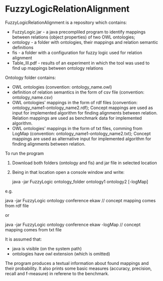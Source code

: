 # FuzzyLogicRelationAlignment
FuzzyLogicRelationAlignment is a repository which contains:
- FuzzyLogic.jar - a java precompliled program to identify mappings between relations (object properties) of two OWL ontologies;
- ontology - a folder with ontologies, their mappings and relation semantic definitions
- fis - a folder with a configuration for fuzzy logic used for relation alignment 
- Table_III.pdf - results of an experiment in which the tool was used to find up mappings between ontology relations

Ontology folder contains:
- OWL ontologies (convention: ontology_name.owl)
- definition of relation semantics in the form of csv file (convention: ontology_name.csv)
- OWL ontologies' mappings in the form of rdf files (convention: ontology_name1-ontology_name2.rdf); 
Concept mappings are used as input for implemented algorithm for finding alignments between relation.
Relation mappings are used as benchmark data for implemented algorithm.
- OWL ontologies' mappings in the form of txt files, comming from LogMap (convention: ontology_name1-ontology_name2.txt);
Concept mappings are used as alternative input for implemented algorithm for finding alignments between relation.

To run the program
1. Download both folders (ontology and fis) and jar file in selected location
2. Being in that location open a console window and write:

   java -jar FuzzyLogic ontology_folder ontology1 ontology2 [-logMap]

e.g.

  java -jar FuzzyLogic ontology conference ekaw     // concept mapping comes from rdf file

or

  java -jar FuzzyLogic ontology conference ekaw -logMap   // concept mapping comes from txt file
  
 
It is assumed that:
- java is visible (on the system path)
- ontologies have owl extension (which is omitted)

The program produces a textual information about found mappings and their probability.
It also prints some basic measures (accuracy, precision, recall and f-measure) in referene to the benchmark.
